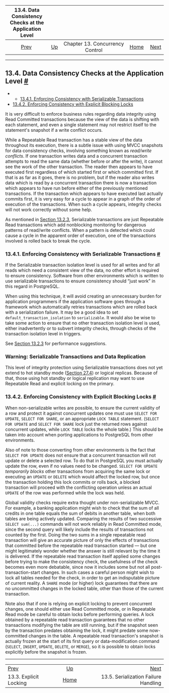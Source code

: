 

|  13.4. Data Consistency Checks at the Application Level |                                                   |                                 |                                                       |                                                                                          |
| :-----------------------------------------------------: | :------------------------------------------------ | :-----------------------------: | ----------------------------------------------------: | ---------------------------------------------------------------------------------------: |
| [Prev](explicit-locking.html "13.3. Explicit Locking")  | [Up](mvcc.html "Chapter 13. Concurrency Control") | Chapter 13. Concurrency Control | [Home](index.html "PostgreSQL 17devel Documentation") |  [Next](mvcc-serialization-failure-handling.html "13.5. Serialization Failure Handling") |

***

## 13.4. Data Consistency Checks at the Application Level [#](#APPLEVEL-CONSISTENCY)

  * *   [13.4.1. Enforcing Consistency with Serializable Transactions](applevel-consistency.html#SERIALIZABLE-CONSISTENCY)
  * [13.4.2. Enforcing Consistency with Explicit Blocking Locks](applevel-consistency.html#NON-SERIALIZABLE-CONSISTENCY)

It is very difficult to enforce business rules regarding data integrity using Read Committed transactions because the view of the data is shifting with each statement, and even a single statement may not restrict itself to the statement's snapshot if a write conflict occurs.

While a Repeatable Read transaction has a stable view of the data throughout its execution, there is a subtle issue with using MVCC snapshots for data consistency checks, involving something known as *read/write conflicts*. If one transaction writes data and a concurrent transaction attempts to read the same data (whether before or after the write), it cannot see the work of the other transaction. The reader then appears to have executed first regardless of which started first or which committed first. If that is as far as it goes, there is no problem, but if the reader also writes data which is read by a concurrent transaction there is now a transaction which appears to have run before either of the previously mentioned transactions. If the transaction which appears to have executed last actually commits first, it is very easy for a cycle to appear in a graph of the order of execution of the transactions. When such a cycle appears, integrity checks will not work correctly without some help.

As mentioned in [Section 13.2.3](transaction-iso.html#XACT-SERIALIZABLE "13.2.3. Serializable Isolation Level"), Serializable transactions are just Repeatable Read transactions which add nonblocking monitoring for dangerous patterns of read/write conflicts. When a pattern is detected which could cause a cycle in the apparent order of execution, one of the transactions involved is rolled back to break the cycle.

### 13.4.1. Enforcing Consistency with Serializable Transactions [#](#SERIALIZABLE-CONSISTENCY)

If the Serializable transaction isolation level is used for all writes and for all reads which need a consistent view of the data, no other effort is required to ensure consistency. Software from other environments which is written to use serializable transactions to ensure consistency should “just work” in this regard in PostgreSQL.

When using this technique, it will avoid creating an unnecessary burden for application programmers if the application software goes through a framework which automatically retries transactions which are rolled back with a serialization failure. It may be a good idea to set `default_transaction_isolation` to `serializable`. It would also be wise to take some action to ensure that no other transaction isolation level is used, either inadvertently or to subvert integrity checks, through checks of the transaction isolation level in triggers.

See [Section 13.2.3](transaction-iso.html#XACT-SERIALIZABLE "13.2.3. Serializable Isolation Level") for performance suggestions.

### Warning: Serializable Transactions and Data Replication

This level of integrity protection using Serializable transactions does not yet extend to hot standby mode ([Section 27.4](hot-standby.html "27.4. Hot Standby")) or logical replicas. Because of that, those using hot standby or logical replication may want to use Repeatable Read and explicit locking on the primary.

### 13.4.2. Enforcing Consistency with Explicit Blocking Locks [#](#NON-SERIALIZABLE-CONSISTENCY)

When non-serializable writes are possible, to ensure the current validity of a row and protect it against concurrent updates one must use `SELECT FOR UPDATE`, `SELECT FOR SHARE`, or an appropriate `LOCK TABLE` statement. (`SELECT FOR UPDATE` and `SELECT FOR SHARE` lock just the returned rows against concurrent updates, while `LOCK TABLE` locks the whole table.) This should be taken into account when porting applications to PostgreSQL from other environments.

Also of note to those converting from other environments is the fact that `SELECT FOR UPDATE` does not ensure that a concurrent transaction will not update or delete a selected row. To do that in PostgreSQL you must actually update the row, even if no values need to be changed. `SELECT FOR UPDATE` *temporarily blocks* other transactions from acquiring the same lock or executing an `UPDATE` or `DELETE` which would affect the locked row, but once the transaction holding this lock commits or rolls back, a blocked transaction will proceed with the conflicting operation unless an actual `UPDATE` of the row was performed while the lock was held.

Global validity checks require extra thought under non-serializable MVCC. For example, a banking application might wish to check that the sum of all credits in one table equals the sum of debits in another table, when both tables are being actively updated. Comparing the results of two successive `SELECT sum(...)` commands will not work reliably in Read Committed mode, since the second query will likely include the results of transactions not counted by the first. Doing the two sums in a single repeatable read transaction will give an accurate picture of only the effects of transactions that committed before the repeatable read transaction started — but one might legitimately wonder whether the answer is still relevant by the time it is delivered. If the repeatable read transaction itself applied some changes before trying to make the consistency check, the usefulness of the check becomes even more debatable, since now it includes some but not all post-transaction-start changes. In such cases a careful person might wish to lock all tables needed for the check, in order to get an indisputable picture of current reality. A `SHARE` mode (or higher) lock guarantees that there are no uncommitted changes in the locked table, other than those of the current transaction.

Note also that if one is relying on explicit locking to prevent concurrent changes, one should either use Read Committed mode, or in Repeatable Read mode be careful to obtain locks before performing queries. A lock obtained by a repeatable read transaction guarantees that no other transactions modifying the table are still running, but if the snapshot seen by the transaction predates obtaining the lock, it might predate some now-committed changes in the table. A repeatable read transaction's snapshot is actually frozen at the start of its first query or data-modification command (`SELECT`, `INSERT`, `UPDATE`, `DELETE`, or `MERGE`), so it is possible to obtain locks explicitly before the snapshot is frozen.

***

|                                                         |                                                       |                                                                                          |
| :------------------------------------------------------ | :---------------------------------------------------: | ---------------------------------------------------------------------------------------: |
| [Prev](explicit-locking.html "13.3. Explicit Locking")  |   [Up](mvcc.html "Chapter 13. Concurrency Control")   |  [Next](mvcc-serialization-failure-handling.html "13.5. Serialization Failure Handling") |
| 13.3. Explicit Locking                                  | [Home](index.html "PostgreSQL 17devel Documentation") |                                                     13.5. Serialization Failure Handling |

